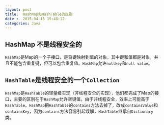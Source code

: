 ```yaml
---
layout: post
title:  HashMap和HashTable的区别
date :  2015-04-15 19:48:12
categories: Java
---
```


## HashMap 不是线程安全的

`HashMap`是Map的一个子接口，是将键映射到值的对象，其中键和值都是对象，并且不能包含重复键，但可以包含重复值。`HashMap`允许`nullkey`和`null value`。

## `HashTable`是线程安全的一个`Collection`

`HashMap`是`HashTable`的轻量级实现（非线程安全的实现），他们都完成了Map的接口，主要的区别在于`HashMap`允许空键值，由于非线程安全，效率上可能高于`HashTable`。`HashMap`把`HashTable`的`contains`方法去掉了，改成`containsValue`和`containsKey`，因为`contains`方法容易引起误解，`HashTable`继承自`Dictionary`类。